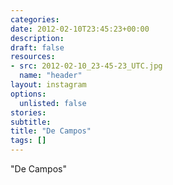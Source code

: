 ```yaml
---
categories:
date: 2012-02-10T23:45:23+00:00
description:
draft: false
resources:
- src: 2012-02-10_23-45-23_UTC.jpg
  name: "header"
layout: instagram
options:
  unlisted: false
stories:
subtitle:
title: "De Campos"
tags: []
---
```


"De Campos"
